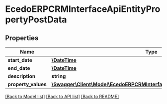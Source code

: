 # EcedoERPCRMInterfaceApiEntityPropertyPostData

## Properties
Name | Type | Description | Notes
------------ | ------------- | ------------- | -------------
**start_date** | [**\DateTime**](\DateTime.md) |  | [optional] 
**end_date** | [**\DateTime**](\DateTime.md) |  | [optional] 
**description** | **string** |  | [optional] 
**property_values** | [**\Swagger\Client\Model\EcedoERPCRMInterfaceApiEntityPropertyValuePostData[]**](EcedoERPCRMInterfaceApiEntityPropertyValuePostData.md) |  | [optional] 

[[Back to Model list]](../README.md#documentation-for-models) [[Back to API list]](../README.md#documentation-for-api-endpoints) [[Back to README]](../README.md)


